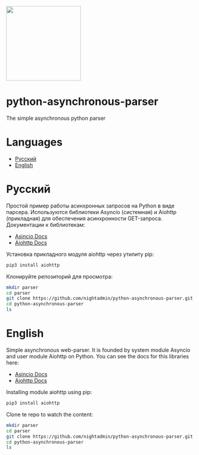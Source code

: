 <img src="https://github.com/nightadmin/python-asynchronous-parser/blob/main/logo.jpg" width="200">



# python-asynchronous-parser
The simple asynchronous python parser

# Languages 
 - [Русский](https://github.com/nightadmin/python-asynchronous-parser#русский)
 - [English](https://github.com/nightadmin/python-asynchronous-parser#английский)
 
# Русский 
Простой пример работы асинхронных запросов на Python в виде парсера.
Используются библиотеки Asyncio (системная) и Aiohttp (прикладная) для обеспечения асинхронности GET-запроса.
Документации к библиотекам:
* [Asincio Docs](https://docs.python.org/3/library/asyncio.html)
* [Aiohttp Docs](https://docs.aiohttp.org/en/stable/)

Установка прикладного модуля aiohttp через утилиту pip:
```bash
pip3 install aiohttp
```
Клонируйте репозиторий для просмотра:
```bash
mkdir parser
cd parser
git clone https://github.com/nightadmin/python-asynchronous-parser.git
cd python-asynchronous-parser
ls
```

# English
Simple asynchronous web-parser.
It is founded by system module Asyncio and user module Aiohttp on Python.
You can see the docs for this libraries here:
* [Asincio Docs](https://docs.python.org/3/library/asyncio.html)
* [Aiohttp Docs](https://docs.aiohttp.org/en/stable/)

Installing module aiohttp using pip:
```bash
pip3 install aiohttp
```
Clone te repo to watch the content:
```bash
mkdir parser
cd parser
git clone https://github.com/nightadmin/python-asynchronous-parser.git
cd python-asynchronous-parser
ls
```



